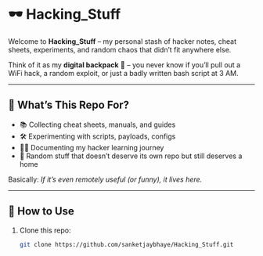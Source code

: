 # 🕶️ Hacking_Stuff  

Welcome to **Hacking_Stuff** – my personal stash of hacker notes, cheat sheets, experiments, and random chaos that didn’t fit anywhere else.  

Think of it as my **digital backpack** 🎒 – you never know if you’ll pull out a WiFi hack, a random exploit, or just a badly written bash script at 3 AM.  

---

## 📂 What’s This Repo For?  

- 📚 Collecting cheat sheets, manuals, and guides  
- 🛠️ Experimenting with scripts, payloads, configs  
- 🧑‍🎓 Documenting my hacker learning journey  
- 🎲 Random stuff that doesn’t deserve its own repo but still deserves a home  

Basically: *If it’s even remotely useful (or funny), it lives here.*  

---

## 🚀 How to Use  

1. Clone this repo:
   ```bash
   git clone https://github.com/sanketjaybhaye/Hacking_Stuff.git
